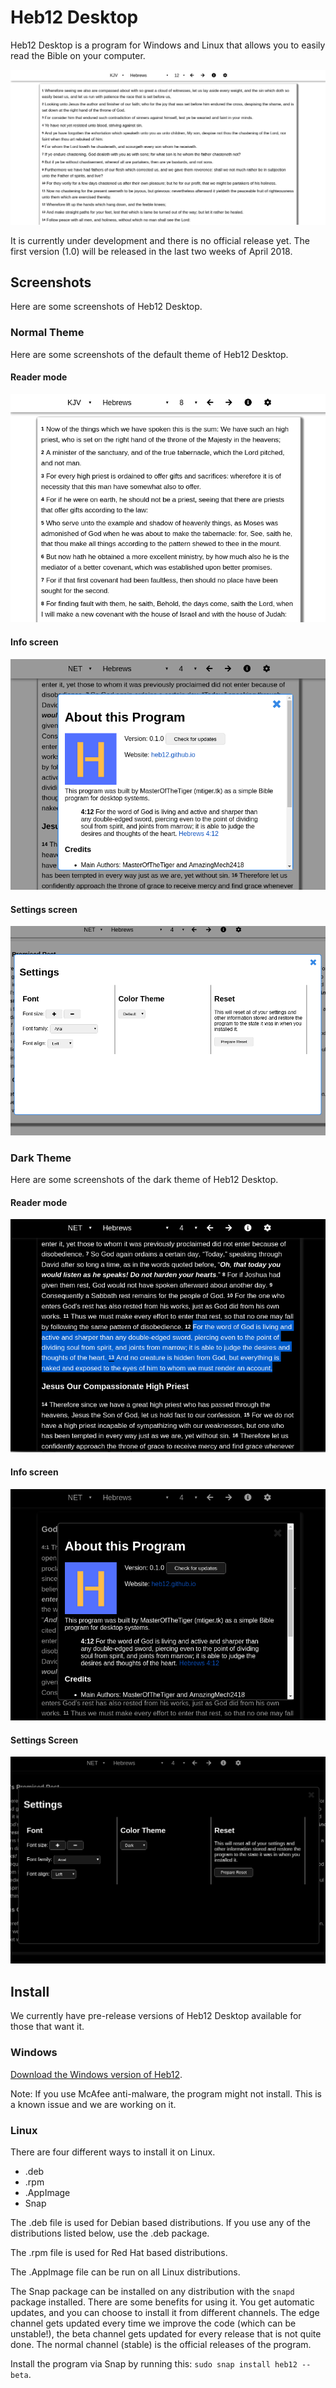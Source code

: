 # Heb12 Desktop
Heb12 Desktop is a program for Windows and Linux that allows you to easily read the Bible on your computer.

![Heb12 Desktop Screenshot](img/example1.png "Heb12 Desktop opened to Hebrews chapter 12")

It is currently under development and there is no official release yet. The first version (1.0) will be released in the last two weeks of April 2018.

## Screenshots
Here are some screenshots of Heb12 Desktop.

### Normal Theme

Here are some screenshots of the default theme of Heb12 Desktop.

#### Reader mode

![Heb12 Desktop Screenshot normal](img/example2.png "Heb12 Desktop opened to Hebrews chapter 8")

#### Info screen

![Heb12 Desktop info screen screenshot](img/example-info.png "Heb12 Desktop info screen")

#### Settings screen

![Heb12 Desktop settings screen screenshot](img/example-settings.png "Heb12 Desktop settings screen")

### Dark Theme

Here are some screenshots of the dark theme of Heb12 Desktop.

#### Reader mode

![Heb12 Desktop Screenshot dark mode](img/example-dark.png "Heb12 Desktop opened to Hebrews chapter 4 in dark mode with verse 12 highlighted")

#### Info screen

![Heb12 Desktop info screen dark mode screenshot](img/example-dark-info.png "Heb12 Desktop info screen dark mode")

#### Settings Screen

![Heb12 Desktop settings screen dark mode screenshot](img/example-dark-settings.png "Heb12 Desktop settings screen dark mode")

## Install
We currently have pre-release versions of Heb12 Desktop available for those that want it.

### Windows
[Download the Windows version of Heb12](https://drive.google.com/open?id=1DVAs3tqKXHSrvxKar7DlOyPex3PCiVDb).

Note: If you use McAfee anti-malware, the program might not install. This is a known issue and we are working on it.

### Linux
There are four different ways to install it on Linux.

- .deb
- .rpm
- .AppImage
- Snap

The .deb file is used for Debian based distributions. If you use any of the distributions listed below, use the .deb package.

The .rpm file is used for Red Hat based distributions.

The .AppImage file can be run on all Linux distributions.

The Snap package can be installed on any distribution with the `snapd` package installed. There are some benefits for using it. You get automatic updates, and you can choose to install it from different channels. The edge channel gets updated every time we improve the code (which can be unstable!), the beta channel gets updated for every release that is not quite done. The normal channel (stable) is the official releases of the program.

Install the program via Snap by running this: `sudo snap install heb12 --beta`.
